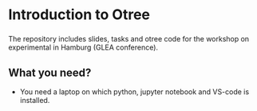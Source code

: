 # Introduction to Otree
### 

The repository includes slides, tasks and otree code for the workshop on experimental in Hamburg (GLEA conference). 

## What you need? 
- You need a laptop on which python, jupyter notebook and VS-code is installed. 
